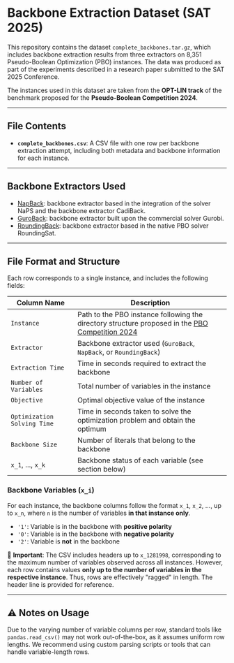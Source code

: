 # Backbone Extraction Dataset (SAT 2025)

This repository contains the dataset `complete_backbones.tar.gz`, which includes backbone extraction results from three extractors on 8,351 Pseudo-Boolean Optimization (PBO) instances. The data was produced as part of the experiments described in a research paper submitted to the SAT 2025 Conference.

The instances used in this dataset are taken from the **OPT-LIN track** of the benchmark proposed for the **Pseudo-Boolean Competition 2024**.

---

## File Contents

- **`complete_backbones.csv`**: A CSV file with one row per backbone extraction attempt, including both metadata and backbone information for each instance.

---

## Backbone Extractors Used

- [NapBack](https://github.com/BryanAlvarado777/napback): backbone extractor based in the integration of the solver NaPS and the backbone extractor CadiBack.
- [GuroBack](https://github.com/BryanAlvarado777/guroback): backbone extractor built upon the commercial solver Gurobi.
- [RoundingBack](https://github.com/matiasfrancia/roundingback.git): backbone extractor based in the native PBO solver RoundingSat.

---

## File Format and Structure

Each row corresponds to a single instance, and includes the following fields:

| Column Name                  | Description                                                                                   |
|-----------------------------|-----------------------------------------------------------------------------------------------|
| `Instance`                  | Path to the PBO instance following the directory structure proposed in the [PBO Competition 2024](https://www.cril.univ-artois.fr/PB24/) |
| `Extractor`                 | Backbone extractor used (`GuroBack`, `NapBack`, or `RoundingBack`)                            |
| `Extraction Time`           | Time in seconds required to extract the backbone                                              |
| `Number of Variables`       | Total number of variables in the instance                                                     |
| `Objective`                 | Optimal objective value of the instance                                                       |
| `Optimization Solving Time` | Time in seconds taken to solve the optimization problem and obtain the optimum                |
| `Backbone Size`             | Number of literals that belong to the backbone                                                |
| `x_1`, ..., `x_k`           | Backbone status of each variable (see section below)                                          |

### Backbone Variables (`x_i`)

For each instance, the backbone columns follow the format `x_1`, `x_2`, ..., up to `x_n`, where `n` is the number of variables **in that instance only**.

- `'1'`: Variable is in the backbone with **positive polarity**
- `'0'`: Variable is in the backbone with **negative polarity**
- `'2'`: Variable is **not** in the backbone

🔹 **Important**: The CSV includes headers up to `x_1281998`, corresponding to the maximum number of variables observed across all instances. However, each row contains values **only up to the number of variables in the respective instance**. Thus, rows are effectively "ragged" in length. The header line is provided for reference.

---

## ⚠️ Notes on Usage

Due to the varying number of variable columns per row, standard tools like `pandas.read_csv()` may not work out-of-the-box, as it assumes uniform row lengths. We recommend using custom parsing scripts or tools that can handle variable-length rows.
